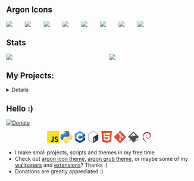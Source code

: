 ## Argon Icons
<a align='left'>
  <img align='left' src='https://raw.githubusercontent.com/stuarthayhurst/argon-icon-theme/master/argon/scalable/apps/kernel-notify.svg' width='10%'>
  <img align='left' src='https://raw.githubusercontent.com/stuarthayhurst/argon-icon-theme/master/argon/scalable/apps/gparted.svg' width='10%'>
  <img align='left' src='https://raw.githubusercontent.com/stuarthayhurst/argon-icon-theme/master/argon/scalable/apps/org.gnome.Photos.svg' width='10%'>
  <img align='left' src='https://raw.githubusercontent.com/stuarthayhurst/argon-icon-theme/master/argon/scalable/apps/org.gnome.Mines.svg' width='10%'>
  <img align='left' src='https://raw.githubusercontent.com/stuarthayhurst/argon-icon-theme/master/argon/scalable/apps/org.gnome.Nautilus.svg' width='10%'>
  <img align='left' src='https://raw.githubusercontent.com/stuarthayhurst/argon-icon-theme/master/argon/scalable/apps/org.freedesktop.Piper.svg' width='10%'>
  <img align='left' src='https://raw.githubusercontent.com/stuarthayhurst/argon-icon-theme/master/argon/scalable/apps/org.gnome.Screenshot.svg' width='10%'>
  <img align='top' src='https://raw.githubusercontent.com/stuarthayhurst/argon-icon-theme/master/argon/scalable/apps/org.gnome.Boxes.svg' width='10%'>
</a>

## Stats
<a align='left'>
  <img align='left' src='https://github-readme-stats.vercel.app/api?username=stuarthayhurst&show_icons=true&count_private=true&include_all_commits=true&hide_border=true&theme=dark&bg_color=121212' width='55%'>
  <img align='top' src='https://github-readme-stats.vercel.app/api/top-langs/?username=stuarthayhurst&langs_count=10&hide_border=true&theme=dark&layout=compact&bg_color=121212' width='40%'>
</p>

<h2>My Projects:</h2>
<details>
  <summary>Click me :)</summary>
  <ul>
    <h4>Themes + wallpapers:</h4>
    <li><a href="https://github.com/stuarthayhurst/argon-icon-theme">Argon Icon Theme</a>: A minimal icon theme for GNOME shell</li>
    <li><a href="https://github.com/stuarthayhurst/argon-grub-theme">Argon GRUB Theme</a>: A customisable, minimal and elegant theme for GRUB, with selectable fonts, sizes and wallpapers</li>
    <li><a href="https://github.com/stuarthayhurst/argon-wallpapers">Argon Wallpapers</a>: A stylish set of wallpapers for my other projects or personal use</li>
    <h4>GNOME Extensions:</h4>
    <li><a href="https://github.com/stuarthayhurst/remove-app-menu-extension">Remove App Menu Extension</a>: A GNOME extension to remove the app menu in the top right</li>
    <li><a href="https://github.com/stuarthayhurst/alphabetical-grid-extension">Alphabetical App Grid Extension</a>: A GNOME extension to restore the alphabetical ordering of the app grid</li>
    <li><a href="https://github.com/stuarthayhurst/privacy-menu-extension">Privacy Menu Extension</a>: A GNOME extension to add a quick access menu for privacy settings</li>
    <h4>Other projects:</h4>
    <li>Nothing at the moment...</li>
    <h4>Archived projects:</h4>
    <li><a href="https://github.com/stuarthayhurst/kernel-notify">Kernel-notify</a>: A tool I wrote to learn some Bash, that manages installed kernels, updates and notifications</li>
    <li><a href="https://github.com/stuarthayhurst/temp-report">Temp-report</a>: A system to monitor the temperature of an area with emailing support, replies, graphing, logging and a web display</li>
    <li><a href="https://github.com/stuarthayhurst/mollusc-text-editor">Mollusc Text Editor</a>: A text editor written using Electron to learn some JavaScript</li>
    <li><a href="https://github.com/stuarthayhurst/brexit-counter">Brexit Counter</a>: A joke website to count the time since Brexit, with 'inspirational' quotes</li>
  </ul>
</details>

## Hello :)
[![Donate](https://img.shields.io/badge/Donate-PayPal-green.svg)](https://www.paypal.com/donate?hosted_button_id=G2REEPPNZK9GN)

<p align="center" margin="30px">
  <span><img src="images/javascript.png"></span>
  <span><img src="images/python.png"></span>
  <span><img src="images/c++.png"></span>
  <span><img src="images/bash.png"></span>
  <span><img src="images/html.png"></span>
  <span><img src="images/git.png"></span>
  <span><img src="images/inkscape.png"></span>
  <span><img src="images/debian.png"></span>
</p>

  - I make small projects, scripts and themes in my free time
  - Check out [argon icon theme](https://github.com/stuarthayhurst/argon-icon-theme), [argon grub theme](https://github.com/stuarthayhurst/argon-grub-theme), or maybe some of my [wallpapers](https://github.com/stuarthayhurst/argon-wallpapers) and [extensions](https://github.com/stuarthayhurst/alphabetical-grid-extension)? Thanks :)
  - Donations are greatly appreciated :)
